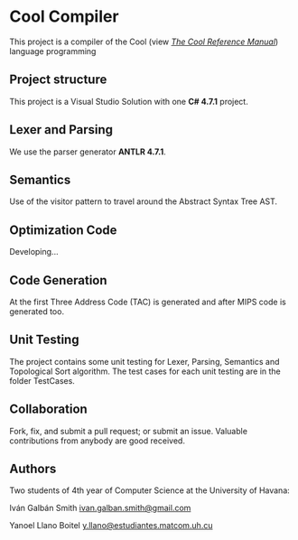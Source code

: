 Cool Compiler
=============

This project is a compiler of the Cool (view [*The Cool Reference Manual*](https://theory.stanford.edu/~aiken/software/cool/cool-manual.pdf)) language programming

Project structure
-----------------

This project is a Visual Studio Solution with one **C# 4.7.1** project.

Lexer and Parsing
-----------------

We use the parser generator **ANTLR 4.7.1**.

Semantics
---------

Use of the visitor pattern to travel around the Abstract Syntax Tree AST.

Optimization Code
-----------------

Developing...

Code Generation
---------------

At the first Three Address Code (TAC) is generated and after MIPS code is generated too.

Unit Testing
------------

The project contains some unit testing for Lexer, Parsing, Semantics and Topological Sort algorithm. The test cases for each unit testing are in the folder TestCases.

Collaboration
-------------

Fork, fix, and submit a pull request; or submit an issue. Valuable contributions
from anybody are good received.

Authors
-------

Two students of 4th year of Computer Science at the University of Havana:

Iván Galbán Smith <ivan.galban.smith@gmail.com>

Yanoel Llano Boitel <y.llano@estudiantes.matcom.uh.cu>
